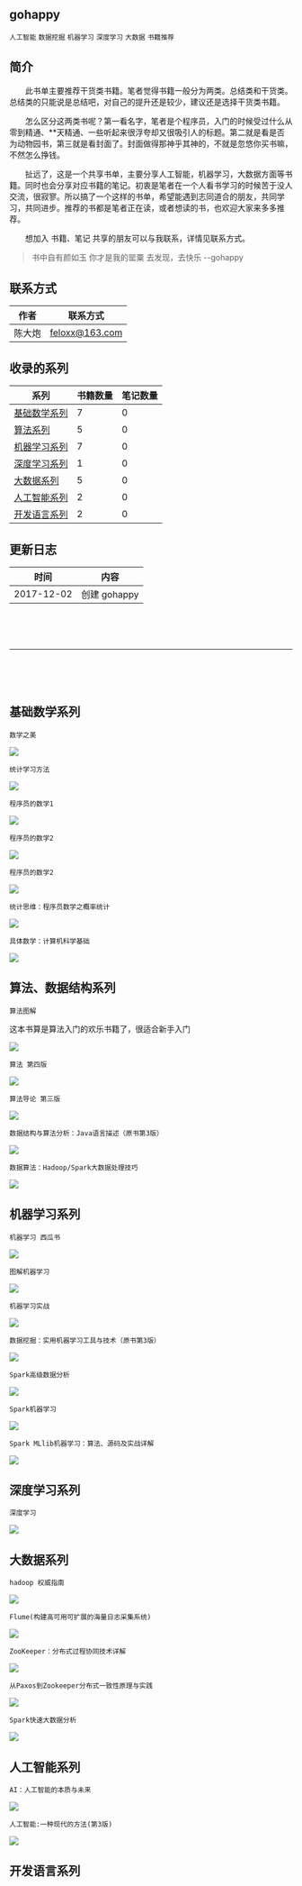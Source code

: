 ## gohappy

`人工智能` `数据挖掘` `机器学习` `深度学习` `大数据` `书籍推荐`


## 简介

　　此书单主要推荐干货类书籍。笔者觉得书籍一般分为两类。总结类和干货类。总结类的只能说是总结吧，对自己的提升还是较少，建议还是选择干货类书籍。

　　怎么区分这两类书呢？第一看名字，笔者是个程序员，入门的时候受过什么从零到精通、**天精通、一些听起来很浮夸却又很吸引人的标题。第二就是看是否为动物园书，第三就是看封面了。封面做得那神乎其神的，不就是忽悠你买书嘛，不然怎么挣钱。

　　扯远了，这是一个共享书单，主要分享人工智能，机器学习，大数据方面等书籍。同时也会分享对应书籍的笔记。初衷是笔者在一个人看书学习的时候苦于没人交流，很寂寥。所以搞了一个这样的书单，希望能遇到志同道合的朋友，共同学习，共同进步。推荐的书都是笔者正在读，或者想读的书，也欢迎大家来多多推荐。

　　想加入 书籍、笔记 共享的朋友可以与我联系，详情见联系方式。

> 书中自有颜如玉 你才是我的罂粟 去发现，去快乐
   --gohappy


## 联系方式

作者|联系方式
---|---
陈大炮|feloxx@163.com


## 收录的系列

系列|书籍数量|笔记数量
---|---|---
[基础数学系列](#math)    |7|0
[算法系列](#alg)        |5|0
[机器学习系列](#ml)      |7|0
[深度学习系列](#dl)      |1|0
[大数据系列](#bigdata)   |5|0
[人工智能系列](#ai)      |2|0
[开发语言系列](#lang)      |2|0


## 更新日志

时间|内容
---|---
2017-12-02|创建 gohappy


<br />

<br />

<br />

---

<br />

<br />

<br />


<h2 id="math">基础数学系列</h2>

`数学之美`

![](./images/math1.jpg)

`统计学习方法`

![](./images/math2.jpg)

`程序员的数学1`

![](./images/math3.jpg)

`程序员的数学2`

![](./images/math4.jpg)

`程序员的数学2`

![](./images/math5.jpg)

`统计思维：程序员数学之概率统计`

![](./images/math6.jpg)

`具体数学：计算机科学基础`

![](./images/math7.jpg)


<h2 id="alg">算法、数据结构系列</h2>

`算法图解`

这本书算是算法入门的欢乐书籍了，很适合新手入门

![](./images/alg1.jpg)

`算法 第四版`

![](./images/alg2.jpg)

`算法导论 第三版`

![](./images/alg3.jpg)

`数据结构与算法分析：Java语言描述（原书第3版）`

![](./images/alg4.jpg)

`数据算法：Hadoop/Spark大数据处理技巧`

![](./images/alg5.jpg)


<h2 id="ml">机器学习系列</h2>

`机器学习 西瓜书`

![](./images/ml1.jpg)

`图解机器学习`

![](./images/ml2.jpg)

`机器学习实战`

![](./images/ml3.jpg)

`数据挖掘：实用机器学习工具与技术（原书第3版）`

![](./images/ml4.jpg)

`Spark高级数据分析`

![](./images/ml5.jpg)

`Spark机器学习`

![](./images/ml6.jpg)

`Spark MLlib机器学习：算法、源码及实战详解`

![](./images/ml7.jpg)


<h2 id="dl">深度学习系列</h2>

`深度学习`

![](./images/dl1.jpg)


<h2 id="bigdata">大数据系列</h2>

`hadoop 权威指南`

![](./images/bigdata1.jpg)

`Flume(构建高可用可扩展的海量日志采集系统)`

![](./images/bigdata2.jpg)

`ZooKeeper：分布式过程协同技术详解`

![](./images/bigdata3.jpg)

`从Paxos到Zookeeper分布式一致性原理与实践`

![](./images/bigdata4.jpg)

`Spark快速大数据分析`

![](./images/bigdata5.jpg)


<h2 id="ai">人工智能系列</h2>

`AI：人工智能的本质与未来`

![](./images/ai1.png)

`人工智能:一种现代的方法(第3版)`

![](./images/ai2.jpg)

<h2 id="lang">开发语言系列</h2>
